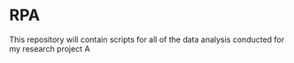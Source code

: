 # RPA

This repository will contain scripts for all of the data analysis conducted for my research project A
